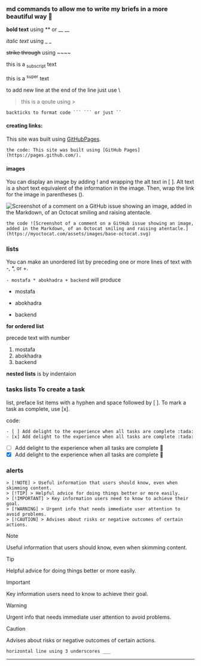 ### md commands to allow me to write my briefs in a more beautiful way 💚

**bold text** using ** or __ __  

_italic text_ using _ _ 

~~strike through~~ using ~~~~ 

this is a <sub>subscript</sub> text 

this is a <sup>super</sup> text

to add new line at the end of the line just use \\

> this is a qoute using >

```
backticks to format code ``` ``` or just ``
```
#### creating links:
This site was built using [GitHubPages](https://pages.github.com/).

``` the code: This site was built using [GitHub Pages](https://pages.github.com/). ```

#### images
You can display an image by adding ! and wrapping the alt text in [ ]. Alt text is a short text
equivalent of the information in the image. Then, wrap the link for the image in
parentheses ().

![Screenshot of a comment on a GitHub issue showing an image, added in the Markdown, of an Octocat smiling and raising atentacle.](https://myoctocat.com/assets/images/base-octocat.svg)

```
the code ![Screenshot of a comment on a GitHub issue showing an image, added in the Markdown, of an Octocat smiling and raising atentacle.](https://myoctocat.com/assets/images/base-octocat.svg) 
```

### lists
You can make an unordered list by preceding one or more lines of text with -, *,
or +.

``` - mostafa * abokhadra + backend ```
will produce
- mostafa
* abokhadra
+ backend

**for ordered list**

precede text with number

1. mostafa
2. abokhadra
3. backend

**nested lists** is by indentaion
### tasks lists To create a task

list, preface list items with a hyphen and space followed by [ ]. To mark a task
as complete, use [x]. 

code:

`- [ ] Add delight to the experience when all tasks are complete :tada:`\
`- [x] Add delight to the experience when all tasks are complete :tada:`
- [ ] Add delight to the experience when all tasks are complete :tada:
- [x] Add delight to the experience when all tasks are complete :tada:
### alerts
```
> [!NOTE] > Useful information that users should know, even when skimming content.
> [!TIP] > Helpful advice for doing things better or more easily.
> [!IMPORTANT] > Key information users need to know to achieve their goal.
> [!WARNING] > Urgent info that needs immediate user attention to avoid problems.
> [!CAUTION] > Advises about risks or negative outcomes of certain actions.
```
> [!NOTE]
> Useful information that users should know, even when skimming content.

> [!TIP]
> Helpful advice for doing things better or more easily.

> [!IMPORTANT]
> Key information users need to know to achieve their goal.

> [!WARNING]
> Urgent info that needs immediate user attention to avoid problems.

> [!CAUTION]
> Advises about risks or negative outcomes of certain actions.

```
horizontal line using 3 underscores ___
```
___